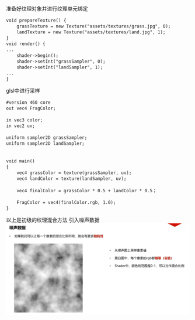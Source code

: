 准备好纹理对象并进行纹理单元绑定
```
void prepareTexture() {
	grassTexture = new Texture("assets/textures/grass.jpg", 0);
	landTexture = new Texture("assets/textures/land.jpg", 1);
}
void render() {
...
	shader->begin();
	shader->setInt("grassSampler", 0);
	shader->setInt("landSampler", 1);
...
}
```
glsl中进行采样
```
#version 460 core
out vec4 FragColor;

in vec3 color;
in vec2 uv;

uniform sampler2D grassSampler;
uniform sampler2D landSampler;


void main()
{
	vec4 grassColor = texture(grassSampler, uv);
	vec4 landColor = texture(landSampler, uv);
	
	vec4 finalColor = grassColor * 0.5 + landColor * 0.5；

	FragColor = vec4(finalColor.rgb, 1.0);
}
```
以上是初级的纹理混合方法
引入噪声数据
![输入图片说明](/imgs/2024-10-26/QHNsbnmtecnWcZta.png)
<!--stackedit_data:
eyJoaXN0b3J5IjpbLTE0MzIwNjcwOCwtMjczMjU2MDQ1XX0=
-->